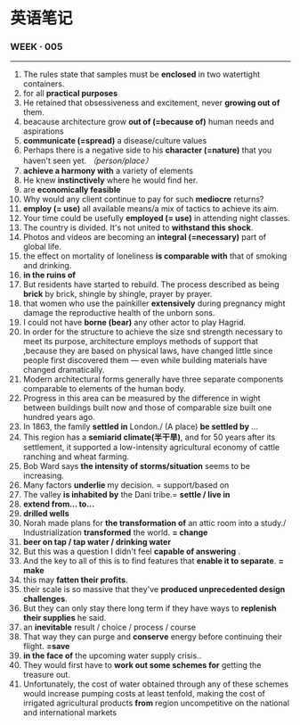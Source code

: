 # 英语笔记

### WEEK · 005

------

1. The rules state that samples must be **enclosed** in two watertight containers.
2. for all **practical purposes**
3. He retained that obsessiveness and excitement, never **growing out of** them.
4. beacause architecture grow **out of (=because of)** human needs and aspirations
5. **communicate (=spread)** a disease/culture values
6. Perhaps there is a negative side to his **character (=nature)** that you haven't seen yet. *（person/place）*
7. **achieve a harmony with** a variety of elements
8. He knew **instinctively** where he would find her.
9. are **economically feasible**
10. Why would any client continue to pay for such **mediocre** returns?
11. **employ (= use)** all available means/a mix of tactics to achieve its aim.
12. Your time could be usefully **employed (= use)** in attending night classes.
13. The country is divided. It's not united to **withstand this shock**.
14. Photos and videos are becoming an **integral (=necessary)** part of global life. 
15. the effect on mortality of loneliness **is comparable with** that of smoking and drinking.
16. **in the ruins of**
17. But residents have started to rebuild. The process described as being **brick** by brick, shingle by shingle, prayer by prayer.
18. that women who use the painkiller **extensively** during pregnancy might damage the reproductive health of the unborn sons.
19. I could not have **borne (bear)** any other actor to play Hagrid.  
20. In order for the structure to achieve the size snd strength necessary to meet its purpose, architecture employs methods of support that ,because they are based on physical laws, have changed little since people first discovered them — even while building materials have changed dramatically.
21. Modern architectural forms generally have three separate components comparable to elements of the human body.
22. Progress in this area can be measured by the difference in wight between buildings built now and those of comparable size built one hundred years ago.
23. In 1863, the family **settled in** London./  (A place)  **be settled by** ...
24. This region has a **semiarid climate(半干旱)**, and for 50 years after its settlement, it supported a low-intensity agricultural economy of cattle ranching and wheat farming.
25. Bob Ward says **the intensity of storms/situation** seems to be increasing.
26. Many factors **underlie** my decision. = support/based on
27. The valley **is inhabited by** the Dani tribe.= **settle / live in**
28. **extend from… to…**
29. **drilled wells**
30. Norah made plans for **the transformation of** an attic room into a study./ Industrialization **transformed** the world. **= change**
31. **beer on tap / tap water / drinking water**
32. But this was a question I didn't feel **capable of answering** .
33. And the key to all of this is to find features that **enable it to separate**. **= make**
34. this may **fatten their profits**.
35. their scale is so massive that they've **produced unprecedented design challenges**.
36. But they can only stay there long term if they have ways to **replenish their supplies** he said.
37. an **inevitable** result / choice / process / course
38. That way they can purge and **conserve** energy before continuing their flight. **=save**
39. **in the face of** the upcoming water supply crisis..
40. They would first have to **work out some schemes for** getting the treasure out.
41. Unfortunately, the cost of water obtained through any of these schemes would increase pumping costs at least tenfold, making the cost of irrigated agricultural products **from** region uncompetitive on the national and international markets